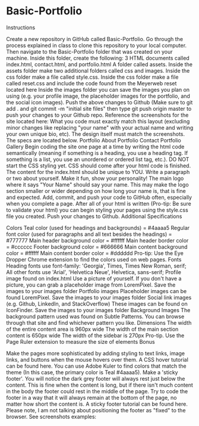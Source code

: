 # Basic-Portfolio
Instructions

Create a new repository in GitHub called Basic-Portfolio.
Go through the process explained in class to clone this repository to your local computer.
Then navigate to the Basic-Portfolio folder that was created on your machine. Inside this folder, create the following:
3 HTML documents called index.html, contact.html, and portfolio.html
A folder called assets.
Inside the assets folder make two additional folders called css and images.
Inside the css folder make a file called style.css.
Inside the css folder make a file called reset.css and include the code found from the Meyerweb reset located here
Inside the images folder you can save the images you plan on using (e.g. your profile image, the placeholder images for the portfolio, and the social icon images).
Push the above changes to Github (Make sure to git add . and git commit -m "initial site files" then type  git push origin master to push your changes to your Github repo.
Reference the screenshots for the site located here:
What you code must exactly match this layout (excluding minor changes like replacing "your name" with your actual name and writing your own unique bio, etc). The design itself must match the screenshots. The specs are located below.
Portfolio About
Portfolio Contact
Portfolio Gallery
Begin coding the site one page at a time by writing the html code semantically (meaning if something is a heading, you use a heading tag. If something is a list, you use an unordered or ordered list tag, etc.). DO NOT start the CSS styling yet. CSS should come after your html code is finished.
The content for the index.html should be unique to YOU. Write a paragraph or two about yourself. Make it fun, show your personality!
The main logo where it says "Your Name" should say your name. This may make the logo section smaller or wider depending on how long your name is, that is fine and expected.
Add, commit, and push your code to GitHub often, especially when you complete a page.
After all of your html is written (Pro-tip: Be sure to validate your html) you can begin styling your pages using the style.css file you created.
Push your changes to Github.
Additional Specifications

Colors
Teal color (used for headings and backgrounds) = #4aaaa5
Regular font color (used for paragraphs and all text besides the headings) = #777777
Main header background color = #ffffff
Main header border color = #cccccc
Footer background color = #666666
Main content background color = #ffffff
Main content border color = #dddddd
Pro-tip: Use the Eye Dropper Chrome extension to find the colors used on web pages.
Fonts
Heading fonts use font-family: 'Georgia', Times, Times New Roman, serif;
All other fonts use 'Arial', 'Helvetica Neue', Helvetica, sans-serif;
Profile image found on index.html
Use a picture of yourself. If you don't have a picture, you can grab a placeholder image from LoremPixel. Save the images to your images folder
Portfolio images
Placeholder images can be found LoremPixel. Save the images to your images folder
Social link images (e.g. Github, LinkedIn, and StackOverflow)
These images can be found on IconFinder. Save the images to your images folder
Background Images
The background pattern used was found on Subtle Patterns. You can browse through that site and find whichever pattern you like.
Dimensions
The width of the entire content area is 960px wide
The width of the main section content is 650px wide
The width of the sidebar is 270px
Pro-tip. Use the Page Ruler extension to measure the size of elements
Bonus

Make the pages more sophisticated by adding styling to text links, image links, and buttons when the mouse hovers over them. A CSS hover tutorial can be found here. You can use Adobe Kuler to find colors that match the theme (In this case, the primary color is Teal #4aaaa5).
Make a 'sticky footer'. You will notice the dark grey footer will always rest just below the content. This is fine when the content is long, but if there isn't much content in the body the footer could rest in the middle of the page. Try to code the footer in a way that it will always remain at the bottom of the page, no matter how short the content is. A sticky footer tutorial can be found here. Please note, I am not talking about positioning the footer as "fixed" to the browser. See screenshots examples:
